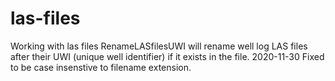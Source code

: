 # las-files
Working with las files
RenameLASfilesUWI will rename well log LAS files after their UWI (unique well identifier) if it exists in the file.
2020-11-30 Fixed to be case insenstive to filename extension.
